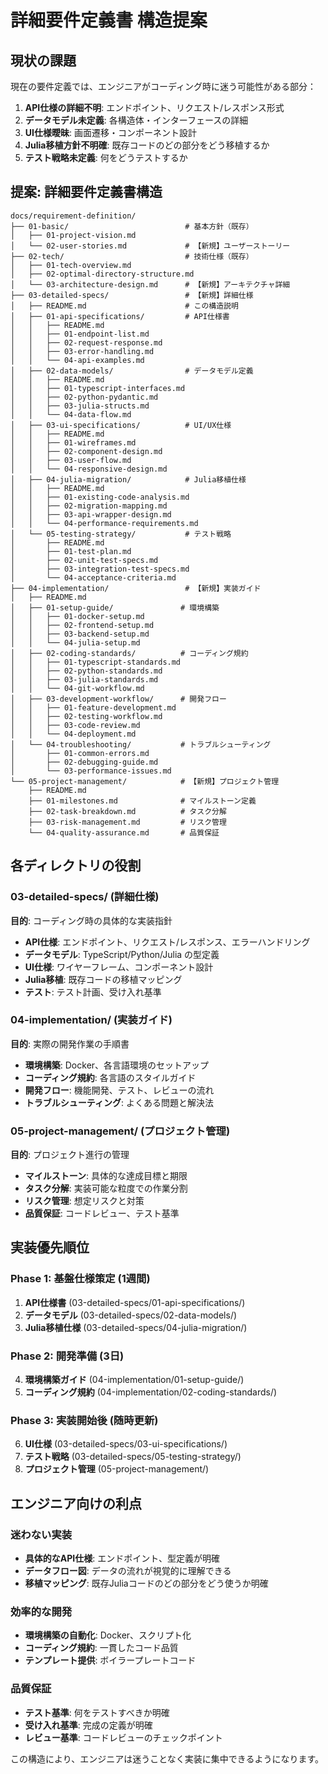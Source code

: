 # 詳細要件定義書 構造提案

## 現状の課題
現在の要件定義では、エンジニアがコーディング時に迷う可能性がある部分：

1. **API仕様の詳細不明**: エンドポイント、リクエスト/レスポンス形式
2. **データモデル未定義**: 各構造体・インターフェースの詳細
3. **UI仕様曖昧**: 画面遷移・コンポーネント設計
4. **Julia移植方針不明確**: 既存コードのどの部分をどう移植するか
5. **テスト戦略未定義**: 何をどうテストするか

## 提案: 詳細要件定義書構造

```
docs/requirement-definition/
├── 01-basic/                          # 基本方針（既存）
│   ├── 01-project-vision.md
│   └── 02-user-stories.md             # 【新規】ユーザーストーリー
├── 02-tech/                           # 技術仕様（既存）
│   ├── 01-tech-overview.md
│   ├── 02-optimal-directory-structure.md
│   └── 03-architecture-design.md      # 【新規】アーキテクチャ詳細
├── 03-detailed-specs/                 # 【新規】詳細仕様
│   ├── README.md                      # この構造説明
│   ├── 01-api-specifications/         # API仕様書
│   │   ├── README.md
│   │   ├── 01-endpoint-list.md
│   │   ├── 02-request-response.md
│   │   ├── 03-error-handling.md
│   │   └── 04-api-examples.md
│   ├── 02-data-models/                # データモデル定義
│   │   ├── README.md
│   │   ├── 01-typescript-interfaces.md
│   │   ├── 02-python-pydantic.md
│   │   ├── 03-julia-structs.md
│   │   └── 04-data-flow.md
│   ├── 03-ui-specifications/          # UI/UX仕様
│   │   ├── README.md
│   │   ├── 01-wireframes.md
│   │   ├── 02-component-design.md
│   │   ├── 03-user-flow.md
│   │   └── 04-responsive-design.md
│   ├── 04-julia-migration/            # Julia移植仕様
│   │   ├── README.md
│   │   ├── 01-existing-code-analysis.md
│   │   ├── 02-migration-mapping.md
│   │   ├── 03-api-wrapper-design.md
│   │   └── 04-performance-requirements.md
│   └── 05-testing-strategy/           # テスト戦略
│       ├── README.md
│       ├── 01-test-plan.md
│       ├── 02-unit-test-specs.md
│       ├── 03-integration-test-specs.md
│       └── 04-acceptance-criteria.md
├── 04-implementation/                 # 【新規】実装ガイド
│   ├── README.md
│   ├── 01-setup-guide/               # 環境構築
│   │   ├── 01-docker-setup.md
│   │   ├── 02-frontend-setup.md
│   │   ├── 03-backend-setup.md
│   │   └── 04-julia-setup.md
│   ├── 02-coding-standards/          # コーディング規約
│   │   ├── 01-typescript-standards.md
│   │   ├── 02-python-standards.md
│   │   ├── 03-julia-standards.md
│   │   └── 04-git-workflow.md
│   ├── 03-development-workflow/      # 開発フロー
│   │   ├── 01-feature-development.md
│   │   ├── 02-testing-workflow.md
│   │   ├── 03-code-review.md
│   │   └── 04-deployment.md
│   └── 04-troubleshooting/           # トラブルシューティング
│       ├── 01-common-errors.md
│       ├── 02-debugging-guide.md
│       └── 03-performance-issues.md
└── 05-project-management/            # 【新規】プロジェクト管理
    ├── README.md
    ├── 01-milestones.md              # マイルストーン定義
    ├── 02-task-breakdown.md          # タスク分解
    ├── 03-risk-management.md         # リスク管理
    └── 04-quality-assurance.md       # 品質保証
```

## 各ディレクトリの役割

### 03-detailed-specs/ (詳細仕様)
**目的**: コーディング時の具体的な実装指針
- **API仕様**: エンドポイント、リクエスト/レスポンス、エラーハンドリング
- **データモデル**: TypeScript/Python/Julia の型定義
- **UI仕様**: ワイヤーフレーム、コンポーネント設計
- **Julia移植**: 既存コードの移植マッピング
- **テスト**: テスト計画、受け入れ基準

### 04-implementation/ (実装ガイド)
**目的**: 実際の開発作業の手順書
- **環境構築**: Docker、各言語環境のセットアップ
- **コーディング規約**: 各言語のスタイルガイド
- **開発フロー**: 機能開発、テスト、レビューの流れ
- **トラブルシューティング**: よくある問題と解決法

### 05-project-management/ (プロジェクト管理)
**目的**: プロジェクト進行の管理
- **マイルストーン**: 具体的な達成目標と期限
- **タスク分解**: 実装可能な粒度での作業分割
- **リスク管理**: 想定リスクと対策
- **品質保証**: コードレビュー、テスト基準

## 実装優先順位

### Phase 1: 基盤仕様策定 (1週間)
1. **API仕様書** (03-detailed-specs/01-api-specifications/)
2. **データモデル** (03-detailed-specs/02-data-models/)
3. **Julia移植仕様** (03-detailed-specs/04-julia-migration/)

### Phase 2: 開発準備 (3日)
4. **環境構築ガイド** (04-implementation/01-setup-guide/)
5. **コーディング規約** (04-implementation/02-coding-standards/)

### Phase 3: 実装開始後 (随時更新)
6. **UI仕様** (03-detailed-specs/03-ui-specifications/)
7. **テスト戦略** (03-detailed-specs/05-testing-strategy/)
8. **プロジェクト管理** (05-project-management/)

## エンジニア向けの利点

### 迷わない実装
- **具体的なAPI仕様**: エンドポイント、型定義が明確
- **データフロー図**: データの流れが視覚的に理解できる
- **移植マッピング**: 既存Juliaコードのどの部分をどう使うか明確

### 効率的な開発
- **環境構築の自動化**: Docker、スクリプト化
- **コーディング規約**: 一貫したコード品質
- **テンプレート提供**: ボイラープレートコード

### 品質保証
- **テスト基準**: 何をテストすべきか明確
- **受け入れ基準**: 完成の定義が明確
- **レビュー基準**: コードレビューのチェックポイント

この構造により、エンジニアは迷うことなく実装に集中できるようになります。